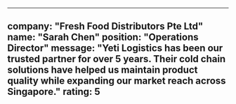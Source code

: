 
---
company: "Fresh Food Distributors Pte Ltd"
name: "Sarah Chen"
position: "Operations Director"
message: "Yeti Logistics has been our trusted partner for over 5 years. Their cold chain solutions have helped us maintain product quality while expanding our market reach across Singapore."
rating: 5
---
